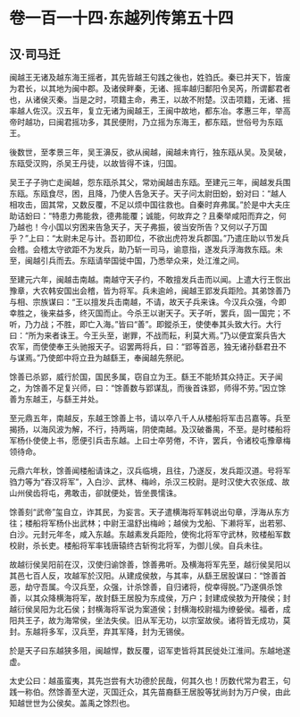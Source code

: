 # 卷一百一十四·东越列传第五十四

## 汉·司马迁

闽越王无诸及越东海王摇者，其先皆越王句践之後也，姓驺氏。秦已并天下，皆废为君长，以其地为闽中郡。及诸侯畔秦，无诸、摇率越归鄱阳令吴芮，所谓鄱君者也，从诸侯灭秦。当是之时，项籍主命，弗王，以故不附楚。汉击项籍，无诸、摇率越人佐汉。汉五年，复立无诸为闽越王，王闽中故地，都东冶。孝惠三年，举高帝时越功，曰闽君摇功多，其民便附，乃立摇为东海王，都东瓯，世俗号为东瓯王。  
  
後数世，至孝景三年，吴王濞反，欲从闽越，闽越未肯行，独东瓯从吴。及吴破，东瓯受汉购，杀吴王丹徒，以故皆得不诛，归国。  
  
吴王子子驹亡走闽越，怨东瓯杀其父，常劝闽越击东瓯。至建元三年，闽越发兵围东瓯。东瓯食尽，困，且降，乃使人告急天子。天子问太尉田蚡，蚡对曰：“越人相攻击，固其常，又数反覆，不足以烦中国往救也。自秦时弃弗属。”於是中大夫庄助诘蚡曰：“特患力弗能救，德弗能覆；诚能，何故弃之？且秦举咸阳而弃之，何乃越也！今小国以穷困来告急天子，天子弗振，彼当安所告？又何以子万国乎？”上曰：“太尉未足与计。吾初即位，不欲出虎符发兵郡国。”乃遣庄助以节发兵会稽。会稽太守欲距不为发兵，助乃斩一司马，谕意指，遂发兵浮海救东瓯。未至，闽越引兵而去。东瓯请举国徙中国，乃悉举众来，处江淮之间。  
  
至建元六年，闽越击南越。南越守天子约，不敢擅发兵击而以闻。上遣大行王恢出豫章，大农韩安国出会稽，皆为将军。兵未逾岭，闽越王郢发兵距险。其弟馀善乃与相、宗族谋曰：“王以擅发兵击南越，不请，故天子兵来诛。今汉兵众强，今即幸胜之，後来益多，终灭国而止。今杀王以谢天子。天子听，罢兵，固一国完；不听，乃力战；不胜，即亡入海。”皆曰“善”。即鏦杀王，使使奉其头致大行。大行曰：“所为来者诛王。今王头至，谢罪，不战而耘，利莫大焉。”乃以便宜案兵告大农军，而使使奉王头驰报天子。诏罢两将兵，曰：“郢等首恶，独无诸孙繇君丑不与谋焉。”乃使郎中将立丑为越繇王，奉闽越先祭祀。  
  
馀善已杀郢，威行於国，国民多属，窃自立为王。繇王不能矫其众持正。天子闻之，为馀善不足复兴师，曰：“馀善数与郢谋乱，而後首诛郢，师得不劳。”因立馀善为东越王，与繇王并处。  
  
至元鼎五年，南越反，东越王馀善上书，请以卒八千人从楼船将军击吕嘉等。兵至揭扬，以海风波为解，不行，持两端，阴使南越。及汉破番禺，不至。是时楼船将军杨仆使使上书，愿便引兵击东越。上曰士卒劳倦，不许，罢兵，令诸校屯豫章梅领待命。  
  
元鼎六年秋，馀善闻楼船请诛之，汉兵临境，且往，乃遂反，发兵距汉道。号将军驺力等为“吞汉将军”，入白沙、武林、梅岭，杀汉三校尉。是时汉使大农张成、故山州侯齿将屯，弗敢击，卻就便处，皆坐畏懦诛。  
  
馀善刻“武帝”玺自立，诈其民，为妄言。天子遣横海将军韩说出句章，浮海从东方往；楼船将军杨仆出武林；中尉王温舒出梅岭；越侯为戈船、下濑将军，出若邪、白沙。元封元年冬，咸入东越。东越素发兵距险，使徇北将军守武林，败楼船军数校尉，杀长吏。楼船将军率钱唐辕终古斩徇北将军，为御儿侯。自兵未往。  
  
故越衍侯吴阳前在汉，汉使归谕馀善，馀善弗听。及横海将军先至，越衍侯吴阳以其邑七百人反，攻越军於汉阳。从建成侯敖，与其率，从繇王居股谋曰：“馀善首恶，劫守吾属。今汉兵至，众强，计杀馀善，自归诸将，傥幸得脱。”乃遂俱杀馀善，以其众降横海将军，故封繇王居股为东成侯，万户；封建成侯敖为开陵侯；封越衍侯吴阳为北石侯；封横海将军说为案道侯；封横海校尉福为缭嫈侯。福者，成阳共王子，故为海常侯，坐法失侯。旧从军无功，以宗室故侯。诸将皆无成功，莫封。东越将多军，汉兵至，弃其军降，封为无锡侯。  
  
於是天子曰东越狭多阻，闽越悍，数反覆，诏军吏皆将其民徙处江淮间。东越地遂虚。  
  
太史公曰：越虽蛮夷，其先岂尝有大功德於民哉，何其久也！历数代常为君王，句践一称伯。然馀善至大逆，灭国迁众，其先苗裔繇王居股等犹尚封为万户侯，由此知越世世为公侯矣。盖禹之馀烈也。  
  
